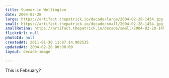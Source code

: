 ```yaml
---
title: Summer in Wellington
date: 2004-02-28
large: https://artifact.thepatrick.io/decade/large/2004-02-28-1454.jpg
small: https://artifact.thepatrick.io/decade/small/2004-02-28-1454.jpg
smallRetina: https://artifact.thepatrick.io/decade/small/2004-02-28-1454@2x.jpg
flickrUrl: null
photoId: null
createdAt: 2011-01-30 11:07:14.902535
updatedAt: 2004-02-28 00:00:00
layout: decade-image

---
```

This is February?
